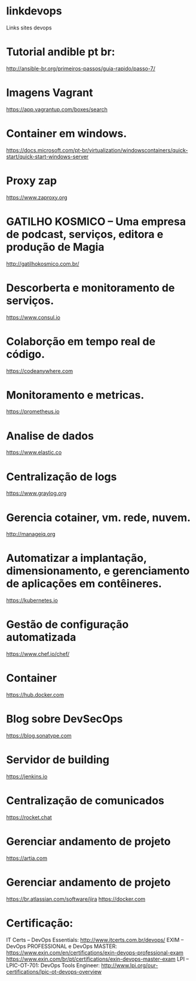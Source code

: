 # linkdevops
Links sites devops
# Tutorial andible pt br:
http://ansible-br.org/primeiros-passos/guia-rapido/passo-7/ 

# Imagens Vagrant
https://app.vagrantup.com/boxes/search

# Container em windows.
https://docs.microsoft.com/pt-br/virtualization/windowscontainers/quick-start/quick-start-windows-server

# Proxy zap
https://www.zaproxy.org

# GATILHO KOSMICO – Uma empresa de podcast, serviços, editora e produção de Magia
http://gatilhokosmico.com.br/

# Descorberta e monitoramento de serviços. 
https://www.consul.io

# Colaborção em tempo real de código. 
https://codeanywhere.com

# Monitoramento e metricas.
https://prometheus.io

# Analise de dados
https://www.elastic.co

# Centralização de logs
https://www.graylog.org

# Gerencia cotainer, vm. rede, nuvem.
http://manageiq.org

# Automatizar a implantação, dimensionamento, e gerenciamento de aplicações em contêineres.
https://kubernetes.io

# Gestão de configuração automatizada
https://www.chef.io/chef/

# Container
https://hub.docker.com

# Blog sobre DevSecOps
https://blog.sonatype.com

# Servidor de building
https://jenkins.io

# Centralização de comunicados
https://rocket.chat

# Gerenciar andamento de projeto
https://artia.com

# Gerenciar andamento de projeto
https://br.atlassian.com/software/jira
https://docker.com

# Certificação:
IT Certs – DevOps Essentials: http://www.itcerts.com.br/devops/
EXIM – DevOps PROFESSIONAL e DevOps MASTER:
https://www.exin.com/en/certifications/exin-devops-professional-exam
https://www.exin.com/br/pt/certifications/exin-devops-master-exam
LPI – LPIC-OT-701: DevOps Tools Engineer:
http://www.lpi.org/our-certifications/lpic-ot-devops-overview
